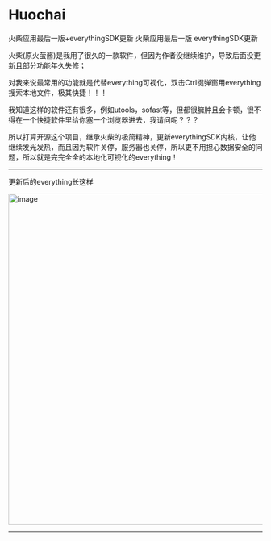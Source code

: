 # Huochai
火柴应用最后一版+everythingSDK更新   火柴应用最后一版 everythingSDK更新

火柴(原火萤酱)是我用了很久的一款软件，但因为作者没继续维护，导致后面没更新且部分功能年久失修；

对我来说最常用的功能就是代替everything可视化，双击Ctrl键弹窗用everything搜索本地文件，极其快捷！！！

我知道这样的软件还有很多，例如utools，sofast等，但都很臃肿且会卡顿，很不得在一个快捷软件里给你塞一个浏览器进去，我请问呢？？？

所以打算开源这个项目，继承火柴的极简精神，更新everythingSDK内核，让他继续发光发热，而且因为软件关停，服务器也关停，所以更不用担心数据安全的问题，所以就是完完全全的本地化可视化的everything！



--------------------------------------------------------------------------
更新后的everything长这样

<img width="780" height="657" alt="image" src="https://github.com/user-attachments/assets/d4cd22eb-f9ce-420b-9424-357e16c2278f" />



--------------------------------------------------------------------------
